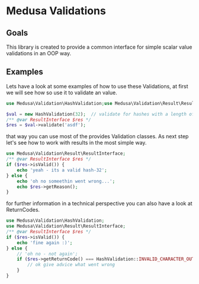 # Medusa Validations
## Goals
This library is created to provide a common interface for simple scalar value validations in an OOP way.

## Examples
Lets have a look at some examples of how to use these Validations, at first we will see how so use it to
validate an value.

```php
use Medusa\Validation\HashValidation;use Medusa\Validation\Result\ResultInterface;

$val = new HashValidation(32);  // validate for hashes with a length of 32
/** @var ResultInterface $res */
$res = $val->validate('asdf');
```

that way you can use most of the provides Validation classes. As next step let's see how to work
with results in the most simple way.

```php
use Medusa\Validation\Result\ResultInterface;
/** @var ResultInterface $res */
if ($res->isValid()) {
    echo 'yeah - its a valid hash-32';
} else {
    echo 'oh no someethin went wrong...';
    echo $res->getReason();
}
```

for further information in a technical perspective you can also have a look at ReturnCodes.

```php
use Medusa\Validation\HashValidation;
use Medusa\Validation\Result\ResultInterface;
/** @var ResultInterface $res */
if ($res->isValid()) {
    echo 'fine again :)';
} else {
    // 'oh no - not again';
    if ($res->getReturnCode() === HashValidation::INVALID_CHARACTER_OUT_OF_BOUNDS) {
        // ok give advice what went wrong
    }
}
```
